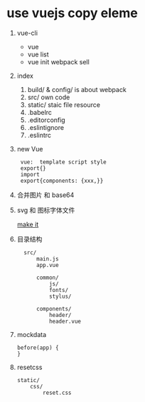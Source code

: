 #  use vuejs copy eleme

1. vue-cli

    - vue
    - vue list
    - vue init webpack sell

2. index

    1. build/ & config/ is about webpack
    2. src/ own code
    3. static/ staic file resource
    4. .babelrc
    5. .editorconfig
    6. .eslintignore
    7. .eslintrc

3. new Vue
    ```
     vue:  template script style  
     export{} 
     import 
     export{components: {xxx,}}
    ```
4. 合并图片 和 base64

5. svg 和 图标字体文件

    [make it](https://icomoon.io/app/#/select/font)

6. 目录结构
    ```
      src/
          main.js
          app.vue

          common/
              js/
              fonts/
              stylus/

          components/
              header/
              header.vue
    
    ```

7. mockdata

    ```
    before(app) {
    }
    ```
8. resetcss
    
    ```
    static/
        css/
            reset.css
    ```
        